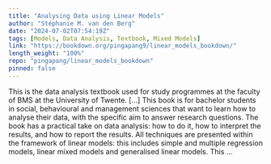 ```yaml
---
title: "Analysing Data using Linear Models"
author: "Stéphanie M. van den Berg"
date: "2024-07-02T07:54:19Z"
tags: [Models, Data Analysis, Textbook, Mixed Models]
link: "https://bookdown.org/pingapang9/linear_models_bookdown/"
length_weight: "100%"
repo: "pingapang/linear_models_bookdown"
pinned: false
---
```


This is the data analysis textbook used for study programmes at the faculty of BMS at the University of Twente. [...] This book is for bachelor students in social, behavioural and management
sciences that want to learn how to analyse their data, with the specific
aim to answer research questions. The book has a practical take on data
analysis: how to do it, how to interpret the results, and how to report
the results. All techniques are presented within the framework of linear
models: this includes simple and multiple regression models, linear
mixed models and generalised linear models. This ...
